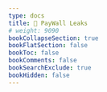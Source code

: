 ```yaml
---
type: docs
title: 💸 PayWall Leaks
# weight: 9090
bookCollapseSection: true
bookFlatSection: false
bookToc: false
bookComments: false
bookSearchExclude: true
bookHidden: false
---
```

